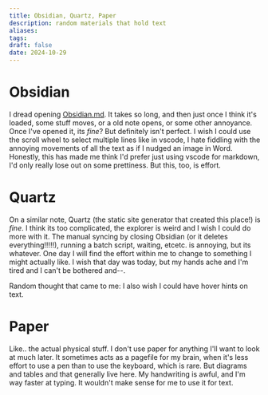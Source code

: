 ```yaml
---
title: Obsidian, Quartz, Paper
description: random materials that hold text
aliases: 
tags: 
draft: false
date: 2024-10-29
---
```

# Obsidian
I dread opening [Obsidian.md](https://obsidian.md/). 
It takes so long, and then just once I think it's loaded, some stuff moves, or a old note opens, or some other annoyance. Once I've opened it, its _fine_? But definitely isn't perfect. 
I wish I could use the scroll wheel to select multiple lines like in vscode, 
I hate fiddling with the annoying movements of all the text as if I nudged an image in Word. Honestly, this has made me think I'd prefer just using vscode for markdown, I'd only really lose out on some prettiness. But this, too, is effort.

# Quartz
On a similar note, Quartz (the static site generator that created this place!) is _fine_. 
I think its too complicated, the explorer is weird and I wish I could do more with it. 
The manual syncing by closing Obsidian (or it deletes everything!!!!!), running a batch script, waiting, etcetc. is annoying, but its whatever. 
One day I will find the effort within me to change to something I might actually like. 
I wish that day was today, but my hands ache and I'm tired and I can't be bothered and--.

Random thought that came to me: I also wish I could have hover hints on text. 
# Paper
Like.. the actual physical stuff.
I don't use paper for anything I'll want to look at much later. 
It sometimes acts as a pagefile for my brain, when it's less effort to use a pen than to use the keyboard, which is rare. But diagrams and tables and that generally live here.
My handwriting is awful, and I'm way faster at typing. It wouldn't make sense for me to use it for text.

